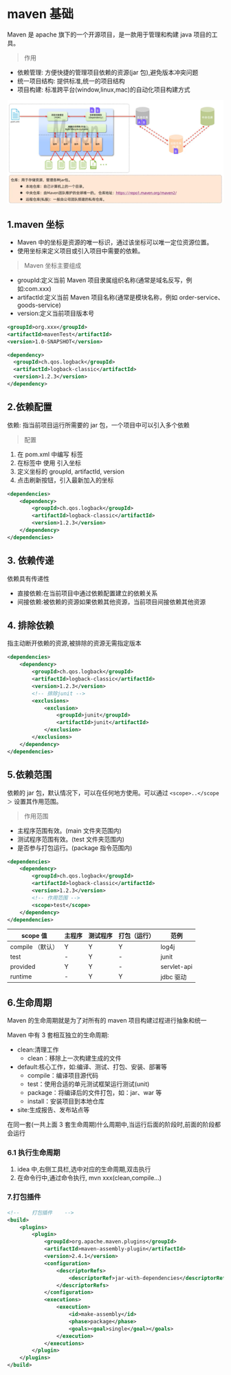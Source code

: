 # maven 基础

Maven 是 apache 旗下的一个开源项目，是一款用于管理和构建 java 项目的工具。

> 作用

- 依赖管理: 方便快捷的管理项目依赖的资源(jar 包),避免版本冲突问题
- 统一项目结构: 提供标准,统一的项目结构
- 项目构建: 标准跨平台(window,linux,mac)的自动化项目构建方式

![maven](./image/maven.png)

## 1.maven 坐标

- Maven 中的坐标是资源的唯一标识，通过该坐标可以唯一定位资源位置。
- 使用坐标来定义项目或引入项目中需要的依赖。

> Maven 坐标主要组成

- groupId:定义当前 Maven 项目隶属组织名称(通常是域名反写，例如:com.xxx)
- artifactId:定义当前 Maven 项目名称(通常是模块名称，例如 order-service、goods-service)
- version:定义当前项目版本号

```xml
<groupId>org.xxx</groupId>
<artifactId>mavenTest</artifactId>
<version>1.0-SNAPSHOT</version>
```

```xml
<dependency>
  <groupId>ch.qos.logback</groupId>
  <artifactId>logback-classic</artifactId>
  <version>1.2.3</version>
</dependency>
```

## 2.依赖配置

依赖: 指当前项目运行所需要的 jar 包，一个项目中可以引入多个依赖

> 配置

1. 在 pom.xml 中编写 <dependencies>标签
2. 在<dependencies>标签中 使用 <dependency>引入坐标
3. 定义坐标的 groupId, artifactId, version
4. 点击刷新按钮，引入最新加入的坐标

```xml
<dependencies>
    <dependency>
        <groupId>ch.qos.logback</groupId>
        <artifactId>logback-classic</artifactId>
        <version>1.2.3</version>
    </dependency>
</dependencies>
```

## 3. 依赖传递

依赖具有传递性

- 直接依赖:在当前项目中通过依赖配置建立的依赖关系
- 间接依赖:被依赖的资源如果依赖其他资源，当前项目间接依赖其他资源

## 4. 排除依赖

指主动断开依赖的资源,被排除的资源无需指定版本

```xml
<dependencies>
    <dependency>
        <groupId>ch.qos.logback</groupId>
        <artifactId>logback-classic</artifactId>
        <version>1.2.3</version>
        <!-- 排除junit -->
        <exclusions>
            <exclusion>
                <groupId>junit</groupId>
                <artifactId>junit</artifactId>
            </exclusion>
        </exclusions>
    </dependency>
</dependencies>
```

## 5.依赖范围

依赖的 jar 包，默认情况下，可以在任何地方使用。可以通过 `<scope>..</scope＞` 设置其作用范围。

> 作用范围

- 主程序范围有效。(main 文件夹范围内)
- 测试程序范围有效。(test 文件夹范围内)
- 是否参与打包运行。(package 指令范围内)

```xml
<dependencies>
    <dependency>
        <groupId>ch.qos.logback</groupId>
        <artifactId>logback-classic</artifactId>
        <version>1.2.3</version>
        <!-- 作用范围 -->
        <scope>test</scope>
    </dependency>
</dependencies>
```

| scope 值         | 主程序 | 测试程序 | 打包（运行） | 范例        |
| ---------------- | ------ | -------- | ------------ | ----------- |
| compile （默认） | Y      | Y        | Y            | log4j       |
| test             | -      | Y        | -            | junit       |
| provided         | Y      | Y        | -            | servlet-api |
| runtime          | -      | Y        | Y            | jdbc 驱动   |

## 6.生命周期

Maven 的生命周期就是为了对所有的 maven 项目构建过程进行抽象和统一

Maven 中有 3 套相互独立的生命周期:

- clean:清理工作
  - clean：移除上一次构建生成的文件
- default:核心工作，如:编译、测试、打包、安装、部署等
  - compile：编译项目源代码
  - test：使用合适的单元测试框架运行测试(unit)
  - package：将编译后的文件打包，如：jar、war 等
  - install：安装项目到本地仓库
- site:生成报告、发布站点等

在同一套(一共上面 3 套生命周期)什么周期中,当运行后面的阶段时,前面的阶段都会运行

### 6.1 执行生命周期

1. idea 中,右侧工具栏,选中对应的生命周期,双击执行
2. 在命令行中,通过命令执行, mvn xxx(clean,compile...)

### 7.打包插件

```xml
<!--    打包插件    -->
<build>
    <plugins>
        <plugin>
            <groupId>org.apache.maven.plugins</groupId>
            <artifactId>maven-assembly-plugin</artifactId>
            <version>2.4.1</version>
            <configuration>
                <descriptorRefs>
                    <descriptorRef>jar-with-dependencies</descriptorRef>
                </descriptorRefs>
            </configuration>
            <executions>
                <execution>
                    <id>make-assembly</id>
                    <phase>package</phase>
                    <goals><goal>single</goal></goals>
                </execution>
            </executions>
        </plugin>
    </plugins>
</build>
```
